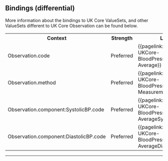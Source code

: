 ## Bindings (differential)

More information about the bindings to UK Core ValueSets, and other ValueSets different to UK Core Observation can be found below.

<table class="assets" title="Bindings list">
<tr>
<th class="width30">Context</th>
<th class="width20">Strength</th>
<th class="width50">Link</th>
</tr>
<tr>
<td>Observation.code</td>
<td>Preferred</td>
<td>{{pagelink:ValueSet-UKCore-BloodPressure-Average}}</td>
</tr>
<tr>
<td>Observation.method</td>
<td>Preferred</td>
<td>{{pagelink:ValueSet-UKCore-BloodPressure-MeasurementMethod}}</td>
</tr>
<tr>
<td>Observation.component:SystolicBP.code</td>
<td>Preferred</td>
<td>{{pagelink:ValueSet-UKCore-BloodPressure-AverageSystolic}}</td>
</tr>
<tr>
<td>Observation.component:DiastolicBP.code</td>
<td>Preferred</td>
<td>{{pagelink:ValueSet-UKCore-BloodPressure-AverageDiastolic}}</td>
</tr>
</table>

---